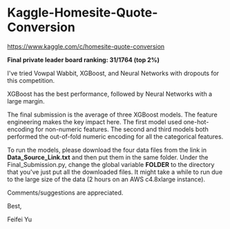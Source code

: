 # Kaggle-Homesite-Quote-Conversion
https://www.kaggle.com/c/homesite-quote-conversion

**Final private leader board ranking: 31/1764 (top 2%)**

I've tried Vowpal Wabbit, XGBoost, and Neural Networks with dropouts for this competition.

XGBoost has the best performance, followed by Neural Networks with a large margin.

The final submission is the average of three XGBoost models. The feature engineering makes the key impact here. The first model used one-hot-encoding for non-numeric features. The second and third models both performed the out-of-fold numeric encoding for all the categorical features.

To run the models, please download the four data files from the link in **Data_Source_Link.txt** and then put them in the same folder. Under the Final_Submission.py, change the global variable **FOLDER**  to the directory that you've just put all the downloaded files. It might take a while to run due to the large size of the data (2 hours on an AWS c4.8xlarge instance).

Comments/suggestions are appreciated.

Best,

Feifei Yu
 
